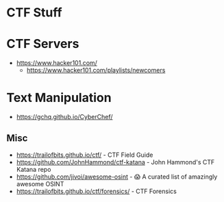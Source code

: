 # CTF Stuff

# CTF Servers
* https://www.hacker101.com/
  * https://www.hacker101.com/playlists/newcomers

# Text Manipulation
* https://gchq.github.io/CyberChef/



## Misc
* https://trailofbits.github.io/ctf/ - CTF Field Guide
* https://github.com/JohnHammond/ctf-katana - John Hammond's CTF Katana repo
* https://github.com/jivoi/awesome-osint - 😱 A curated list of amazingly awesome OSINT
* https://trailofbits.github.io/ctf/forensics/ - CTF Forensics
